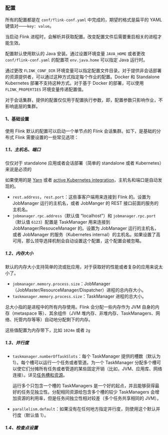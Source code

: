 ### 配置

所有的配置都是在 `conf/flink-conf.yaml` 中完成的，期望的格式是扁平的 YAML 键值对——`key: value`。

当启动 Flink 进程时，会解析并获取配置。改变配置文件后需要重启相关的进程才能生效。

配置默认使用默认的 Java 安装。通过设置环境变量 `JAVA_HOME` 或者更改 `conf/flink-conf.yaml` 的配置项 `env.java.home` 可以指定 Java 运行时。

通过更改 `FLINK_CONF_DIR` 环境变量可以指定配置文件目录。对于提供非会话部署的资源提供者，可以通过这种方式指定每个作业的配置。Docker 和 Standalone Kubernetes 部署不支持这种方式。对于基于 Docker 的部署，可以使用 `FLINK_PROPERTIES` 环境变量传递配置值。

对于会话集群，提供的配置仅仅用于配置执行参数，即，配置参数只影响作业，不影响底层的集群。

#### 1、基础设置

使用 Flink 默认的配置可以启动一个单节点的 Flink 会话集群。如下，是基础的分布式 Flink 需要设置的一些常见选项：

##### 1.1、主机名、端口

仅仅对于 standalone 应用或者会话部署（简单的 standalone 或者 Kubernetes）来说是必须的

如果使用的是 [Yarn](https://nightlies.apache.org/flink/flink-docs-release-1.16/docs/deployment/resource-providers/yarn/) 或者 [active Kubernetes integration](https://nightlies.apache.org/flink/flink-docs-release-1.16/docs/deployment/resource-providers/native_kubernetes/)，主机名和端口是自动发现的。

- `rest.address`，`rest.port`：这些事客户端用来连接到 Flink 的。设置为 JobManager 运行的主机名，或者 JobManger 的 REST 接口前面的服务的主机名。
- `jobmanager.rpc.address`（默认值 “localhost”）和 `jobmanager.rpc.port`（默认值 `6123`）配置是 TaskManager 用来连接到 JobManager/ResouceManager 的。设置为 JobManager 运行的主机名，或者 JobManager 的服务（Kubernetes internal）的主机名。如果设置了高可用，那么领导选择机制会自动设置这个配置，这个配置会被忽略。

##### 1.2、内存大小

默认的内存大小支持简单的流或批应用，对于获取好的性能或者复杂的应用来说太小了。

- `jobmanager.memory.process.size`：JobManager（JobMaster/ResourceManager/Dispatcher）进程的总内存大小。
- `taskmanager.memory.process.size`：TaskManager 进程的总大小。

总大小指的是进程中的所有内存使用。Flink 会分配一些内存作为 JVM 自身的内存（metaspace 等）、其余组件（JVM 堆内存、非堆内存、TaskManagers、网络、托管内存等等）自动地分配剩下的内存。

这些值配置为内存带下，比如 `1024m` 或者 `2g`

##### 1.3、并行度

- `taskmanager.numberOfTaskSlots`：每个 TaskManager 提供的槽数（默认为 1）。每个槽可以运行一个任务或者管道。为一个 TaskManager 分配多个槽可以使它们分摊所有任务或者管道的某些固定开销（比如，JVM、应用库、网络连接）。详见[任务槽和资源](https://nightlies.apache.org/flink/flink-docs-release-1.16/docs/concepts/flink-architecture/#task-slots-and-resources)。

  运行多个只包含一个槽的 TaskManagers 是一个好的起点，并且能够获得最好的任务见独立性。分配相同资源给包含多个槽的较少 TaskManagers 会增加资源的利用率，但是任务间独立性相对较差（多个任务共享相同的 JVM）。

- `parallelism.default`：如果没有在任何地方指定并行度，则使用这个默认并行度（默认值 1）。

##### 1.4、检查点设置

